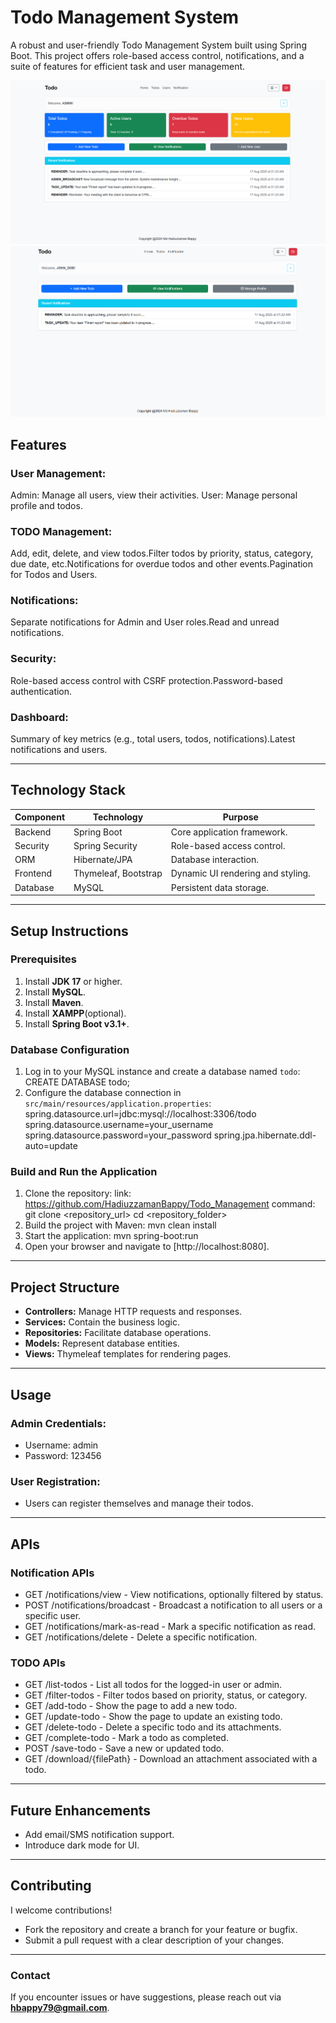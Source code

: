 
# Todo Management System
A robust and user-friendly Todo Management System built using Spring Boot. This project offers role-based access control, notifications, and a suite of features for efficient task and user management.

![Admin Preview](/uploads/demo/admin.png)
![User Preview](/uploads/demo/user.png)

## Features

### User Management:
Admin: Manage all users, view their activities.
User: Manage personal profile and todos.
### TODO Management:
Add, edit, delete, and view todos.Filter todos by priority, status, category, due date, etc.Notifications for overdue todos and other events.Pagination for Todos and Users.
### Notifications:
Separate notifications for Admin and User roles.Read and unread notifications.
### Security:
Role-based access control with CSRF protection.Password-based authentication.
### Dashboard:
Summary of key metrics (e.g., total users, todos, notifications).Latest notifications and users.

---

## Technology Stack

| Component     | Technology           | Purpose                            |
|---------------|----------------------|------------------------------------|
| Backend       | Spring Boot          | Core application framework.        |
| Security      | Spring Security      | Role-based access control.         |
| ORM           | Hibernate/JPA        | Database interaction.              |
| Frontend      | Thymeleaf, Bootstrap | Dynamic UI rendering and styling.  |
| Database      | MySQL                | Persistent data storage.           |

---

## Setup Instructions

### Prerequisites
1. Install **JDK 17** or higher.
2. Install **MySQL**.
3. Install **Maven**.
4. Install **XAMPP**(optional).
5. Install **Spring Boot v3.1+**.

### Database Configuration
1. Log in to your MySQL instance and create a database named `todo`: CREATE DATABASE todo;
2. Configure the database connection in `src/main/resources/application.properties`:
   spring.datasource.url=jdbc:mysql://localhost:3306/todo
   spring.datasource.username=your_username
   spring.datasource.password=your_password
   spring.jpa.hibernate.ddl-auto=update

### Build and Run the Application
1. Clone the repository: 
   link: https://github.com/HadiuzzamanBappy/Todo_Management
   command: git clone <repository_url>
            cd <repository_folder>
2. Build the project with Maven: mvn clean install
3. Start the application: mvn spring-boot:run
4. Open your browser and navigate to [http://localhost:8080].

---
## Project Structure

- **Controllers:** Manage HTTP requests and responses.
- **Services:** Contain the business logic.
- **Repositories:** Facilitate database operations.
- **Models:** Represent database entities.
- **Views:** Thymeleaf templates for rendering pages.

---
## Usage

### Admin Credentials:
- Username: admin
- Password: 123456
### User Registration:
- Users can register themselves and manage their todos.

----
## APIs

### Notification APIs
- GET /notifications/view - View notifications, optionally filtered by status.
- POST /notifications/broadcast - Broadcast a notification to all users or a specific user.
- GET /notifications/mark-as-read - Mark a specific notification as read.
- GET /notifications/delete - Delete a specific notification.

### TODO APIs
- GET /list-todos - List all todos for the logged-in user or admin.
- GET /filter-todos - Filter todos based on priority, status, or category.
- GET /add-todo - Show the page to add a new todo.
- GET /update-todo - Show the page to update an existing todo.
- GET /delete-todo - Delete a specific todo and its attachments.
- GET /complete-todo - Mark a todo as completed.
- POST /save-todo - Save a new or updated todo.
- GET /download/{filePath} - Download an attachment associated with a todo.

-----
## Future Enhancements

- Add email/SMS notification support.
- Introduce dark mode for UI.

---
## Contributing

I welcome contributions!
- Fork the repository and create a branch for your feature or bugfix.
- Submit a pull request with a clear description of your changes.

---
### Contact

If you encounter issues or have suggestions, please reach out via **hbappy79@gmail.com**.

